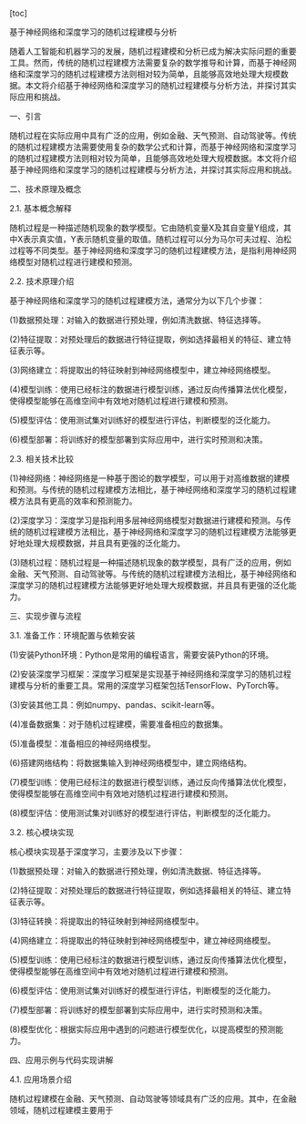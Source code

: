 
[toc]                    
                
                
基于神经网络和深度学习的随机过程建模与分析

随着人工智能和机器学习的发展，随机过程建模和分析已成为解决实际问题的重要工具。然而，传统的随机过程建模方法需要复杂的数学推导和计算，而基于神经网络和深度学习的随机过程建模方法则相对较为简单，且能够高效地处理大规模数据。本文将介绍基于神经网络和深度学习的随机过程建模与分析方法，并探讨其实际应用和挑战。

一、引言

随机过程在实际应用中具有广泛的应用，例如金融、天气预测、自动驾驶等。传统的随机过程建模方法需要使用复杂的数学公式和计算，而基于神经网络和深度学习的随机过程建模方法则相对较为简单，且能够高效地处理大规模数据。本文将介绍基于神经网络和深度学习的随机过程建模与分析方法，并探讨其实际应用和挑战。

二、技术原理及概念

2.1. 基本概念解释

随机过程是一种描述随机现象的数学模型。它由随机变量X及其自变量Y组成，其中X表示真实值，Y表示随机变量的取值。随机过程可以分为马尔可夫过程、泊松过程等不同类型。基于神经网络和深度学习的随机过程建模方法，是指利用神经网络模型对随机过程进行建模和预测。

2.2. 技术原理介绍

基于神经网络和深度学习的随机过程建模方法，通常分为以下几个步骤：

(1)数据预处理：对输入的数据进行预处理，例如清洗数据、特征选择等。

(2)特征提取：对预处理后的数据进行特征提取，例如选择最相关的特征、建立特征表示等。

(3)网络建立：将提取出的特征映射到神经网络模型中，建立神经网络模型。

(4)模型训练：使用已经标注的数据进行模型训练，通过反向传播算法优化模型，使得模型能够在高维空间中有效地对随机过程进行建模和预测。

(5)模型评估：使用测试集对训练好的模型进行评估，判断模型的泛化能力。

(6)模型部署：将训练好的模型部署到实际应用中，进行实时预测和决策。

2.3. 相关技术比较

(1)神经网络：神经网络是一种基于图论的数学模型，可以用于对高维数据的建模和预测。与传统的随机过程建模方法相比，基于神经网络和深度学习的随机过程建模方法具有更高的效率和预测能力。

(2)深度学习：深度学习是指利用多层神经网络模型对数据进行建模和预测。与传统的随机过程建模方法相比，基于神经网络和深度学习的随机过程建模方法能够更好地处理大规模数据，并且具有更强的泛化能力。

(3)随机过程：随机过程是一种描述随机现象的数学模型，具有广泛的应用，例如金融、天气预测、自动驾驶等。与传统的随机过程建模方法相比，基于神经网络和深度学习的随机过程建模方法能够更好地处理大规模数据，并且具有更强的泛化能力。

三、实现步骤与流程

3.1. 准备工作：环境配置与依赖安装

(1)安装Python环境：Python是常用的编程语言，需要安装Python的环境。

(2)安装深度学习框架：深度学习框架是实现基于神经网络和深度学习的随机过程建模与分析的重要工具。常用的深度学习框架包括TensorFlow、PyTorch等。

(3)安装其他工具：例如numpy、pandas、scikit-learn等。

(4)准备数据集：对于随机过程建模，需要准备相应的数据集。

(5)准备模型：准备相应的神经网络模型。

(6)搭建网络结构：将数据集输入到神经网络模型中，建立网络结构。

(7)模型训练：使用已经标注的数据进行模型训练，通过反向传播算法优化模型，使得模型能够在高维空间中有效地对随机过程进行建模和预测。

(8)模型评估：使用测试集对训练好的模型进行评估，判断模型的泛化能力。

3.2. 核心模块实现

核心模块实现基于深度学习，主要涉及以下步骤：

(1)数据预处理：对输入的数据进行预处理，例如清洗数据、特征选择等。

(2)特征提取：对预处理后的数据进行特征提取，例如选择最相关的特征、建立特征表示等。

(3)特征转换：将提取出的特征映射到神经网络模型中。

(4)网络建立：将提取出的特征映射到神经网络模型中，建立神经网络模型。

(5)模型训练：使用已经标注的数据进行模型训练，通过反向传播算法优化模型，使得模型能够在高维空间中有效地对随机过程进行建模和预测。

(6)模型评估：使用测试集对训练好的模型进行评估，判断模型的泛化能力。

(7)模型部署：将训练好的模型部署到实际应用中，进行实时预测和决策。

(8)模型优化：根据实际应用中遇到的问题进行模型优化，以提高模型的预测能力。

四、应用示例与代码实现讲解

4.1. 应用场景介绍

随机过程建模在金融、天气预测、自动驾驶等领域具有广泛的应用。其中，在金融领域，随机过程建模主要用于

